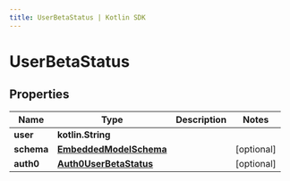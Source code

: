 ```yaml
---
title: UserBetaStatus | Kotlin SDK
---
```




# UserBetaStatus

## Properties
Name | Type | Description | Notes
------------ | ------------- | ------------- | -------------
**user** | **kotlin.String** |  | 
**schema** | [**EmbeddedModelSchema**](EmbeddedModelSchema) |  |  [optional]
**auth0** | [**Auth0UserBetaStatus**](Auth0UserBetaStatus) |  |  [optional]




